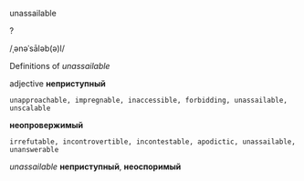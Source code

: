 unassailable

?

/ˌənəˈsāləb(ə)l/

Definitions of _unassailable_

adjective
**неприступный**

    unapproachable, impregnable, inaccessible, forbidding, unassailable, unscalable
**неопровержимый**

    irrefutable, incontrovertible, incontestable, apodictic, unassailable, unanswerable

_unassailable_
**неприступный**, **неоспоримый**